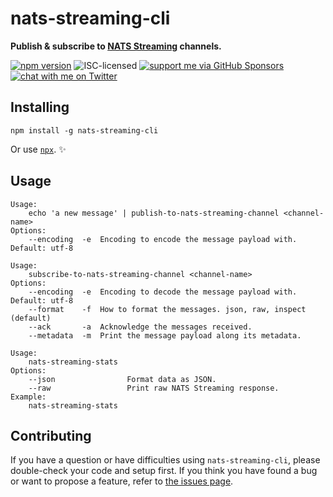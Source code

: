 # nats-streaming-cli

**Publish & subscribe to [NATS Streaming](https://nats-io.github.io/docs/nats_streaming/intro.html) channels.**

[![npm version](https://img.shields.io/npm/v/nats-streaming-cli.svg)](https://www.npmjs.com/package/nats-streaming-cli)
![ISC-licensed](https://img.shields.io/github/license/derhuerst/nats-streaming-cli.svg)
[![support me via GitHub Sponsors](https://img.shields.io/badge/support%20me-donate-fa7664.svg)](https://github.com/sponsors/derhuerst)
[![chat with me on Twitter](https://img.shields.io/badge/chat%20with%20me-on%20Twitter-1da1f2.svg)](https://twitter.com/derhuerst)


## Installing

```shell
npm install -g nats-streaming-cli
```

Or use [`npx`](https://npmjs.com/package/npx). ✨


## Usage

```
Usage:
    echo 'a new message' | publish-to-nats-streaming-channel <channel-name>
Options:
	--encoding  -e  Encoding to encode the message payload with. Default: utf-8
```

```
Usage:
    subscribe-to-nats-streaming-channel <channel-name>
Options:
	--encoding  -e  Encoding to decode the message payload with. Default: utf-8
	--format    -f  How to format the messages. json, raw, inspect (default)
	--ack       -a  Acknowledge the messages received.
	--metadata  -m  Print the message payload along its metadata.
```

```
Usage:
    nats-streaming-stats
Options:
	--json                Format data as JSON.
	--raw                 Print raw NATS Streaming response.
Example:
    nats-streaming-stats
```


## Contributing

If you have a question or have difficulties using `nats-streaming-cli`, please double-check your code and setup first. If you think you have found a bug or want to propose a feature, refer to [the issues page](https://github.com/derhuerst/nats-streaming-cli/issues).
